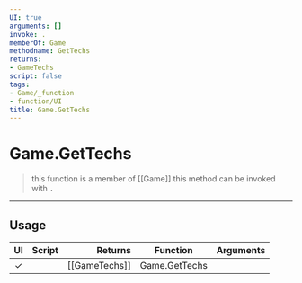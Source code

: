 ```yaml
---
UI: true
arguments: []
invoke: .
memberOf: Game
methodname: GetTechs
returns:
- GameTechs
script: false
tags:
- Game/_function
- function/UI
title: Game.GetTechs
---
```

# Game.GetTechs
> this function is a member of [[Game]]
> this method can be invoked with `.`
-----
## Usage
|  UI | Script | Returns | Function | Arguments |
|:---:|:------:|-------:|:--------:|:---------|
|✓| |[[GameTechs]]|Game.GetTechs||
